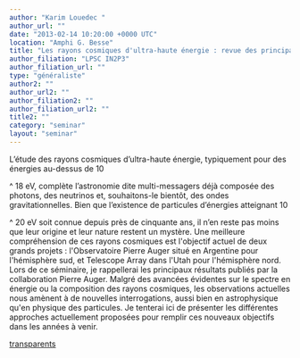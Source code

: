 ```yaml
---
author: "Karim Louedec "
author_url: ""
date: "2013-02-14 10:20:00 +0000 UTC"
location: "Amphi G. Besse"
title: "Les rayons cosmiques d'ultra-haute énergie : revue des principaux résultats et enjeux pour l'avenir"
author_filiation: "LPSC IN2P3"
author_filiation_url: ""
type: "généraliste"
author2: ""
author_url2: ""
author_filiation2: ""
author_filiation_url2: ""
title2: ""
category: "seminar" 
layout: "seminar"
---
```

L’étude des rayons cosmiques d’ultra-haute énergie, typiquement pour des énergies au-dessus de 10

^
18
 eV, complète l’astronomie dite multi-messagers déjà composée des photons, des neutrinos et, souhaitons-le bientôt, des ondes gravitationnelles. Bien que l’existence de particules d’énergies atteignant 10

^
20
 eV soit connue depuis près de cinquante ans, il n’en reste pas moins que leur origine et leur nature restent un mystère.  Une meilleure compréhension de ces rayons cosmiques est l'objectif actuel de deux grands projets : l'Observatoire Pierre Auger situé en Argentine pour l'hémisphère sud, et Telescope Array dans l'Utah pour l'hémisphère nord. Lors de ce séminaire, je rappellerai les principaux résultats publiés par la collaboration Pierre Auger. Malgré des avancées évidentes sur le spectre en énergie ou la composition des rayons cosmiques, les observations actuelles nous amènent à de nouvelles interrogations, aussi bien en astrophysique qu'en physique des particules. Je tenterai ici de présenter les différentes approches actuellement proposées pour remplir ces nouveaux objectifs dans les années à venir.

[transparents](images/Communication/seminaires/KarimLouedec.pdf)
